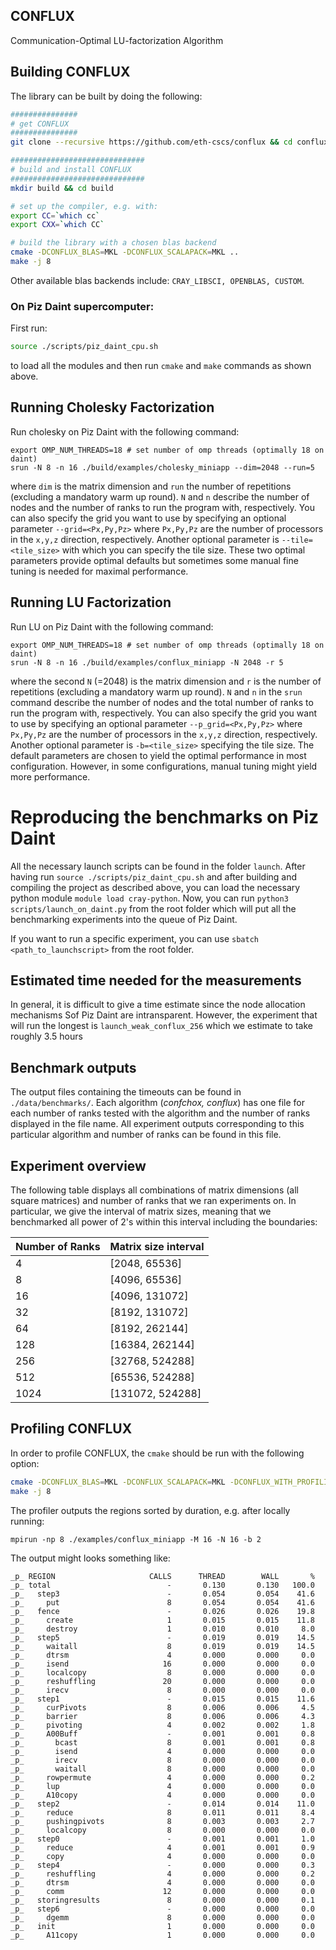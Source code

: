 ## CONFLUX
Communication-Optimal LU-factorization Algorithm

## Building CONFLUX

The library can be built by doing the following:
```bash
###############
# get CONFLUX
###############
git clone --recursive https://github.com/eth-cscs/conflux && cd conflux

##############################
# build and install CONFLUX
##############################
mkdir build && cd build

# set up the compiler, e.g. with:
export CC=`which cc`
export CXX=`which CC`

# build the library with a chosen blas backend
cmake -DCONFLUX_BLAS=MKL -DCONFLUX_SCALAPACK=MKL ..
make -j 8
```
Other available blas backends include: `CRAY_LIBSCI, OPENBLAS, CUSTOM`.

### On Piz Daint supercomputer:

First run:
```bash
source ./scripts/piz_daint_cpu.sh
```
to load all the modules and then run `cmake` and `make` commands as shown above.

## Running Cholesky Factorization
Run cholesky on Piz Daint with the following command:
```
export OMP_NUM_THREADS=18 # set number of omp threads (optimally 18 on daint)
srun -N 8 -n 16 ./build/examples/cholesky_miniapp --dim=2048 --run=5
```
where `dim` is the matrix dimension and `run` the number of repetitions (excluding a mandatory warm up round). `N` and `n` describe the number of nodes and the number of ranks to run the program with, respectively. You can also specify the grid you want to use by specifying an optional parameter `--grid=<Px,Py,Pz>` where `Px,Py,Pz` are the number of processors in the `x,y,z` direction, respectively. Another optional parameter is `--tile=<tile_size>` with which you can specify the tile size. These two optimal parameters provide optimal defaults but sometimes some manual fine tuning is needed for maximal performance.

## Running LU Factorization
Run LU on Piz Daint with the following command:
```
export OMP_NUM_THREADS=18 # set number of omp threads (optimally 18 on daint)
srun -N 8 -n 16 ./build/examples/conflux_miniapp -N 2048 -r 5
```
where the second `N` (=2048) is the matrix dimension and `r` is the number of repetitions (excluding a mandatory warm up round). `N` and `n` in the `srun` command describe the number of nodes and the total number of ranks to run the program with, respectively. You can also specify the grid you want to use by specifying an optional parameter `--p_grid=<Px,Py,Pz>` where `Px,Py,Pz` are the number of processors in the `x,y,z` direction, respectively. Another optional parameter is `-b=<tile_size>` specifying the tile size. The default parameters are chosen to yield the optimal performance in most configuration. However, in some configurations, manual tuning might yield more performance.

# Reproducing the benchmarks on Piz Daint

All the necessary launch scripts can be found in the folder `launch`. After having run `source ./scripts/piz_daint_cpu.sh` and after building and compiling the project as described above, you can load the necessary python module `module load cray-python`. Now, you can run `python3 scripts/launch_on_daint.py` from the root folder which will put all the benchmarking experiments into the queue of Piz Daint.

If you want to run a specific experiment, you can use `sbatch <path_to_launchscript>` from the root folder.

## Estimated time needed for the measurements
In general, it is difficult to give a time estimate since the node allocation mechanisms Sof Piz Daint are intransparent. However, the experiment that will run the longest is `launch_weak_conflux_256` which we estimate to take roughly 3.5 hours

## Benchmark outputs
The output files containing the timeouts can be found in `./data/benchmarks/`. Each algorithm (*confchox, conflux*) has one file for each number of ranks tested with the algorithm and the number of ranks displayed in the file name. All experiment outputs corresponding to this particular algorithm and number of ranks can be found in this file.


## Experiment overview
The following table displays all combinations of matrix dimensions (all square matrices) and number of ranks that we ran experiments on. In particular, we give the interval of matrix sizes, meaning that we benchmarked all power of 2's within this interval including the boundaries:

| Number of Ranks | Matrix size interval 
--- | ---
4 | [2048, 65536]
8 | [4096, 65536]
16 | [4096, 131072]
32 | [8192, 131072]
64 | [8192, 262144]
128 | [16384, 262144]
256 | [32768, 524288]
512 | [65536, 524288]
1024 | [131072, 524288]




## Profiling CONFLUX

In order to profile CONFLUX, the `cmake` should be run with the following option:
```bash
cmake -DCONFLUX_BLAS=MKL -DCONFLUX_SCALAPACK=MKL -DCONFLUX_WITH_PROFILING=ON ..
make -j 8
```
The profiler outputs the regions sorted by duration, e.g. after locally running:
```
mpirun -np 8 ./examples/conflux_miniapp -M 16 -N 16 -b 2
```
The output might looks something like:
```
_p_ REGION                     CALLS      THREAD        WALL       %
_p_ total                          -       0.130       0.130   100.0
_p_   step3                        -       0.054       0.054    41.6
_p_     put                        8       0.054       0.054    41.6
_p_   fence                        -       0.026       0.026    19.8
_p_     create                     1       0.015       0.015    11.8
_p_     destroy                    1       0.010       0.010     8.0
_p_   step5                        -       0.019       0.019    14.5
_p_     waitall                    8       0.019       0.019    14.5
_p_     dtrsm                      4       0.000       0.000     0.0
_p_     isend                     16       0.000       0.000     0.0
_p_     localcopy                  8       0.000       0.000     0.0
_p_     reshuffling               20       0.000       0.000     0.0
_p_     irecv                      8       0.000       0.000     0.0
_p_   step1                        -       0.015       0.015    11.6
_p_     curPivots                  8       0.006       0.006     4.5
_p_     barrier                    8       0.006       0.006     4.3
_p_     pivoting                   4       0.002       0.002     1.8
_p_     A00Buff                    -       0.001       0.001     0.8
_p_       bcast                    8       0.001       0.001     0.8
_p_       isend                    4       0.000       0.000     0.0
_p_       irecv                    8       0.000       0.000     0.0
_p_       waitall                  8       0.000       0.000     0.0
_p_     rowpermute                 4       0.000       0.000     0.2
_p_     lup                        4       0.000       0.000     0.0
_p_     A10copy                    4       0.000       0.000     0.0
_p_   step2                        -       0.014       0.014    11.0
_p_     reduce                     8       0.011       0.011     8.4
_p_     pushingpivots              8       0.003       0.003     2.7
_p_     localcopy                  8       0.000       0.000     0.0
_p_   step0                        -       0.001       0.001     1.0
_p_     reduce                     4       0.001       0.001     0.9
_p_     copy                       4       0.000       0.000     0.0
_p_   step4                        -       0.000       0.000     0.3
_p_     reshuffling                4       0.000       0.000     0.2
_p_     dtrsm                      4       0.000       0.000     0.0
_p_     comm                      12       0.000       0.000     0.0
_p_   storingresults               8       0.000       0.000     0.1
_p_   step6                        -       0.000       0.000     0.0
_p_     dgemm                      8       0.000       0.000     0.0
_p_   init                         1       0.000       0.000     0.0
_p_     A11copy                    1       0.000       0.000     0.0
```
